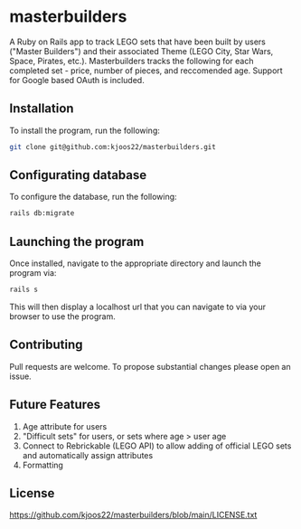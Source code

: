 # masterbuilders

A Ruby on Rails app to track LEGO sets that have been built by users ("Master Builders") and their associated Theme (LEGO City, Star Wars, Space, Pirates, etc.). Masterbuilders tracks the following for each completed set - price, number of pieces, and reccomended age. Support for Google based OAuth is included. 

## Installation
To install the program, run the following:

```bash
git clone git@github.com:kjoos22/masterbuilders.git
```
## Configurating database
To configure the database, run the following:

```bash
rails db:migrate
```

## Launching the program
Once installed, navigate to the appropriate directory and launch the program via:

```bash
rails s
```

This will then display a localhost url that you can navigate to via your browser to use the program.

## Contributing
Pull requests are welcome. To propose substantial changes please open an issue.

## Future Features
1. Age attribute for users
2. "Difficult sets" for users, or sets where age > user age
3. Connect to Rebrickable (LEGO API) to allow adding of official LEGO sets and automatically assign attributes
4. Formatting

## License
https://github.com/kjoos22/masterbuilders/blob/main/LICENSE.txt

